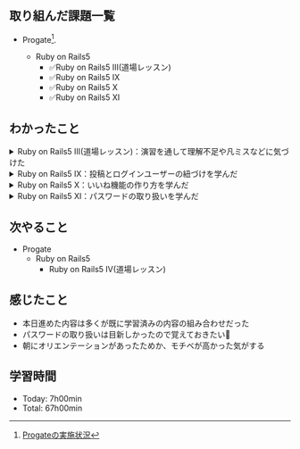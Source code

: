 ## 取り組んだ課題一覧
- Progate[^1].
  - Ruby on Rails5
    - ✅Ruby on Rails5 III(道場レッスン)
    - ✅Ruby on Rails5 IX
    - ✅Ruby on Rails5 X
    - ✅Ruby on Rails5 XI

  [^1]: [Progateの実施状況](https://github.com/i-yktr/work/blob/main/01_Progate/plan.md)

## わかったこと
<details>
  <summary>Ruby on Rails5 III(道場レッスン)：演習を通して理解不足や凡ミスなどに気づけた</summary>
  
  - ビューからの画像送信時について、form_tagの引数に`{multipart: true}`を指定しないとStringでリクエストパラメータが送信される(Stringだとimage.readでメソッドなしでエラーとなった) [cf.](https://qiita.com/ba--shi/items/3b8d3bf8aa792ea3efde)
  - データ挿入時、id、created_atなどに値が入るのはsaveのタイミング
  - inputタグに`name`属性を設定し忘れるとリクエストパラメータがサーバサイドに渡らない(ので気を付ける⚠️)
  - 複数形のsを入れ忘れることによるroutesの定義不備があった(ので気を付ける⚠️)
</details>

<details>
  <summary>Ruby on Rails5 IX：投稿とログインユーザーの紐づけを学んだ</summary>
  
  - 条件指定してレコードを複数件取得するメソッド where
    ```ruby
    posts = Post.where(user_id: 1)
    # 取得結果はPostの配列
    ```
</details>

<details>
  <summary>Ruby on Rails5 X：いいね機能の作り方を学んだ</summary>
  
  - Modelを作成するコマンドの復習
    ```shell-session
    $ rails g model Like user_id:integer post_id:integer
    ```
  - fontawesomeの復習
    ```html
    <!-- ヘッダで読み込み -->
    <link rel="stylesheet" href="https://maxcdn.bootstrapcdn.com/font-awesome/4.7.0/css/font-awesome.min.css">
    ```
    ```html
    <span class="fa fa-heart"><span>
    ```
  - link_toメソッドの表示部にhtmlを指定する方法
    ```erb
    <!-- link_to("表示部", "URL")メソッドの表示部にhtml要素の指定はできない。なので以下のようにする。 -->
    <!-- link_to の後ろに do が必要なので要注意⚠️ -->
    <%= link_to("likes/#{@post.id}/create", {method: "post"}) do %>
      <span class="fa fa-heart unliked-btn"></span>
    <% end %>
    ```
  - レコード件数を取得するメソッドcount
    ```ruby
    # すべてのレコード件数
    Like.all.count
    # 指定条件のレコード件数
    Like.where(post_id: 1).count
    ```
</details>
  
<details>
  <summary>Ruby on Rails5 XI：パスワードの取り扱いを学んだ</summary>
  
  - パスワードは素の値で保存しておくと危険。ハッシュ化することで安全性を高められる
  - gem：RubyやRailsでよく使う機能をパッケージ化したもの
  - Gemfileに定義を追記することでgemをインストールできる
    ```gemfile
    # Gemfile内の定義
    # バージョンを指定しないとlatestとなる
    # bcryptはハッシュ化するgem
    gem 'bcrypt'
    ```
    ```shell-session
    Gemfileを編集した状態で以下実行でgemがインストールされる
    $ bundle install
    ```
  - パスワードハッシュ化のメソッド
    ```ruby
    class User < ApplicationRecord
      has_secure_password
      # - こうするとユーザーを保存するときに自動的にパスワードをハッシュ化してくれる
      # - `has_secure_password`はpasswordが存在することをチェックしてくれる
      #   なので、`validates :password, {presence: true}`が不要となる
      # - `has_secure_password`はハッシュ化したパスワードを password_digestカラムに保存する → passwordでない⚠️
      # - 尚、ソースコード上、passwordで保存する処理は書き換え不要、
      #   `has_secure_password`によってpasswordに代入された値がpassword_digestカラムに保存される
    end
    ```
  - カラム削除のマイグレーションファイルの定義
    ```ruby
    class ChangeUsercColumns < ActiveRecord::Migration[5.0]
      def change
        add_column :users, :password_digest, :string
        remove_column :users, :password, :string ← 🆕
      end
    end
    ```
  - authenticateメソッド
    ```ruby
    # has_secure_passwordメソッドを有効にするとこのauthenticateメソッドが使えるようになる
    # authenticateメソッドは引数をハシュ化してpassword_digestと一致するかを判定する
    if @user.authenticate(params[:password])
      # 該当ユーザーのpassword_digestとparams[:password]のハッシュ値が同じなら入るブロック
    end
    ```
</details>

## 次やること
- Progate
  - Ruby on Rails5
    - Ruby on Rails5 IV(道場レッスン)

## 感じたこと
- 本日進めた内容は多くが既に学習済みの内容の組み合わせだった
- パスワードの取り扱いは目新しかったので覚えておきたい📝
- 朝にオリエンテーションがあったためか、モチベが高かった気がする

## 学習時間
- Today: 7h00min
- Total: 67h00min
